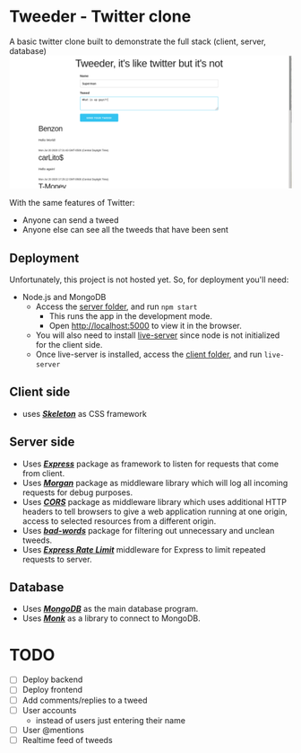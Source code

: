 # Tweeder - Twitter clone
A basic twitter clone built to demonstrate the full stack (client, server, database)
![Tweeder sample](https://github.com/carrliitos/TwitterClone/blob/master/sample.png)

With the same features of Twitter:
 - Anyone can send a tweed
 - Anyone else can see all the tweeds that have been sent

## Deployment
Unfortunately, this project is not hosted yet. So, for deployment you'll need:
- Node.js and MongoDB
	- Access the [server folder](https://github.com/carrliitos/TwitterClone/tree/master/server), and run `npm start`
		- This runs the app in the development mode. 
		- Open [http://localhost:5000](http://localhost:5000) to view it in the browser.
	- You will also need to install [live-server](https://www.npmjs.com/package/live-server) since node is not initialized for the client side.
	- Once live-server is installed, access the [client folder](https://github.com/carrliitos/TwitterClone/tree/master/client), and run `live-server`

## Client side
- uses [***Skeleton***](http://getskeleton.com/) as CSS framework

## Server side
- Uses [***Express***](https://expressjs.com/) package as framework to listen for requests that come from client.
- Uses [***Morgan***](https://www.npmjs.com/package/morgan) package as middleware library which will log all incoming requests for debug purposes.
- Uses [***CORS***](https://www.npmjs.com/package/cors) package as middleware library which uses additional HTTP headers to tell browsers to give a web application running at one origin, access to selected resources from a different origin.
- Uses [***bad-words***](https://www.npmjs.com/package/bad-words) package for filtering out unnecessary and unclean tweeds.
- Uses [***Express Rate Limit***](https://www.npmjs.com/package/express-rate-limit) middleware for Express to limit repeated requests to server.

## Database
- Uses [***MongoDB***](https://www.mongodb.com/) as the main database program.
- Uses [***Monk***](https://www.npmjs.com/package/monk) as a library to connect to MongoDB.

# TODO
- [ ] Deploy backend
- [ ] Deploy frontend
- [ ] Add comments/replies to a tweed
- [ ] User accounts
	- instead of users just entering their name
- [ ] User @mentions
- [ ] Realtime feed of tweeds
